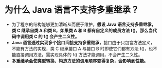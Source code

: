 # 为什么 Java 语言不支持多重继承？

* 为了程序的结构能够更加清晰从而便于维护。**假设 Java 语言支持多重继承，类 C 继承自类 A 和类 B，如果类 A 和 B 都有自定义的成员方法 f()，那么当代码中调用类 C 的 f() 会产生二义性。**
* **Java 语言通过实现多个接口间接支持多重继承**，接口由于只包含方法定义，不能有方法的实现，类 C 继承接口 A 与接口 B 时即使它们都有方法 f()，也不能直接调用方法，需实现具体的 f() 方法才能调用，不会产生二义性。
* **多重继承会使类型转换、构造方法的调用顺序变得复杂，会影响到性能。**
